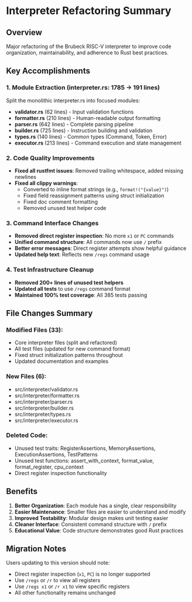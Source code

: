 # Interpreter Refactoring Summary

## Overview
Major refactoring of the Brubeck RISC-V interpreter to improve code organization, maintainability, and adherence to Rust best practices.

## Key Accomplishments

### 1. Module Extraction (interpreter.rs: 1785 → 191 lines)
Split the monolithic interpreter.rs into focused modules:
- **validator.rs** (62 lines) - Input validation functions
- **formatter.rs** (210 lines) - Human-readable output formatting
- **parser.rs** (642 lines) - Complete parsing pipeline
- **builder.rs** (725 lines) - Instruction building and validation
- **types.rs** (140 lines) - Common types (Command, Token, Error)
- **executor.rs** (213 lines) - Command execution and state management

### 2. Code Quality Improvements
- **Fixed all rustfmt issues**: Removed trailing whitespace, added missing newlines
- **Fixed all clippy warnings**:
  - Converted to inline format strings (e.g., `format!("{value}")`)
  - Fixed field reassignment patterns using struct initialization
  - Fixed doc comment formatting
  - Removed unused test helper code

### 3. Command Interface Changes
- **Removed direct register inspection**: No more `x1` or `PC` commands
- **Unified command structure**: All commands now use `/` prefix
- **Better error messages**: Direct register attempts show helpful guidance
- **Updated help text**: Reflects new `/regs` command usage

### 4. Test Infrastructure Cleanup
- **Removed 200+ lines of unused test helpers**
- **Updated all tests** to use `/regs` command format
- **Maintained 100% test coverage**: All 385 tests passing

## File Changes Summary

### Modified Files (33):
- Core interpreter files (split and refactored)
- All test files (updated for new command format)
- Fixed struct initialization patterns throughout
- Updated documentation and examples

### New Files (6):
- src/interpreter/validator.rs
- src/interpreter/formatter.rs
- src/interpreter/parser.rs
- src/interpreter/builder.rs
- src/interpreter/types.rs
- src/interpreter/executor.rs

### Deleted Code:
- Unused test traits: RegisterAssertions, MemoryAssertions, ExecutionAssertions, TestPatterns
- Unused test functions: assert_with_context, format_value, format_register, cpu_context
- Direct register inspection functionality

## Benefits

1. **Better Organization**: Each module has a single, clear responsibility
2. **Easier Maintenance**: Smaller files are easier to understand and modify
3. **Improved Testability**: Modular design makes unit testing easier
4. **Cleaner Interface**: Consistent command structure with `/` prefix
5. **Educational Value**: Code structure demonstrates good Rust practices

## Migration Notes

Users updating to this version should note:
- Direct register inspection (`x1`, `PC`) is no longer supported
- Use `/regs` or `/r` to view all registers
- Use `/regs x1` or `/r x1` to view specific registers
- All other functionality remains unchanged